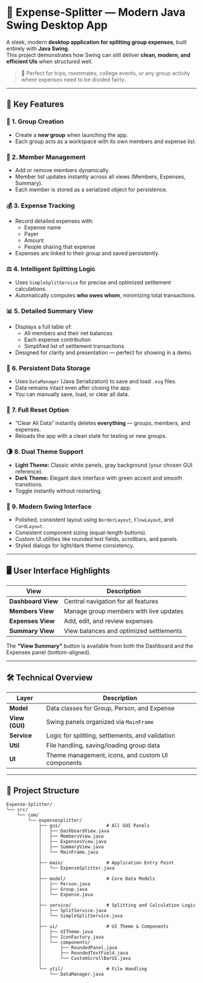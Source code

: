 # 💸 Expense-Splitter — Modern Java Swing Desktop App

A sleek, modern **desktop application for splitting group expenses**, built entirely with **Java Swing**.  
This project demonstrates how Swing can still deliver **clean, modern, and efficient UIs** when structured well.

> 🎯 Perfect for trips, roommates, college events, or any group activity where expenses need to be divided fairly.

---

## 🚀 Key Features

### 🧭 1. Group Creation
- Create a **new group** when launching the app.  
- Each group acts as a workspace with its own members and expense list.

### 👥 2. Member Management
- Add or remove members dynamically.  
- Member list updates instantly across all views (Members, Expenses, Summary).  
- Each member is stored as a serialized object for persistence.

### 💰 3. Expense Tracking
- Record detailed expenses with:
  - Expense name  
  - Payer  
  - Amount  
  - People sharing that expense  
- Expenses are linked to their group and saved persistently.

### ⚖️ 4. Intelligent Splitting Logic
- Uses `SimpleSplitService` for precise and optimized settlement calculations.  
- Automatically computes **who owes whom**, minimizing total transactions.

### 📊 5. Detailed Summary View
- Displays a full table of:
  - All members and their net balances  
  - Each expense contribution  
  - Simplified list of settlement transactions  
- Designed for clarity and presentation — perfect for showing in a demo.

### 💾 6. Persistent Data Storage
- Uses `DataManager` (Java Serialization) to save and load `.esg` files.  
- Data remains intact even after closing the app.  
- You can manually save, load, or clear all data.

### 🔁 7. Full Reset Option
- “Clear All Data” instantly deletes **everything** — groups, members, and expenses.  
- Reloads the app with a clean state for testing or new groups.

### 🌗 8. Dual Theme Support
- **Light Theme:** Classic white panels, gray background (your chosen GUI reference).  
- **Dark Theme:** Elegant dark interface with green accent and smooth transitions.  
- Toggle instantly without restarting.

### 🎨 9. Modern Swing Interface
- Polished, consistent layout using `BorderLayout`, `FlowLayout`, and `CardLayout`.  
- Consistent component sizing (equal-length buttons).  
- Custom UI utilities like rounded text fields, scrollbars, and panels.  
- Styled dialogs for light/dark theme consistency.

---

## 🖥️ User Interface Highlights

| View | Description |
|------|--------------|
| **Dashboard View** | Central navigation for all features |
| **Members View** | Manage group members with live updates |
| **Expenses View** | Add, edit, and review expenses |
| **Summary View** | View balances and optimized settlements |

The **“View Summary”** button is available from both the Dashboard and the Expenses panel (bottom-aligned).

---

## 🛠️ Technical Overview

| Layer | Description |
|--------|--------------|
| **Model** | Data classes for Group, Person, and Expense |
| **View (GUI)** | Swing panels organized via `MainFrame` |
| **Service** | Logic for splitting, settlements, and validation |
| **Util** | File handling, saving/loading group data |
| **UI** | Theme management, icons, and custom UI components |

---

## 📁 Project Structure

```plaintext
Expense-Splitter/
└── src/
    └── com/
        └── expensesplitter/
            ├── gui/                 # All GUI Panels
            │   ├── DashboardView.java
            │   ├── MembersView.java
            │   ├── ExpensesView.java
            │   ├── SummaryView.java
            │   └── MainFrame.java
            │
            ├── main/                # Application Entry Point
            │   └── ExpenseSplitter.java
            │
            ├── model/               # Core Data Models
            │   ├── Person.java
            │   ├── Group.java
            │   └── Expense.java
            │
            ├── service/             # Splitting and Calculation Logic
            │   ├── SplitService.java
            │   └── SimpleSplitService.java
            │
            ├── ui/                  # UI Theme & Components
            │   ├── UITheme.java
            │   ├── IconFactory.java
            │   └── components/
            │       ├── RoundedPanel.java
            │       ├── RoundedTextField.java
            │       └── CustomScrollBarUI.java
            │
            └── util/                # File Handling
                └── DataManager.java
